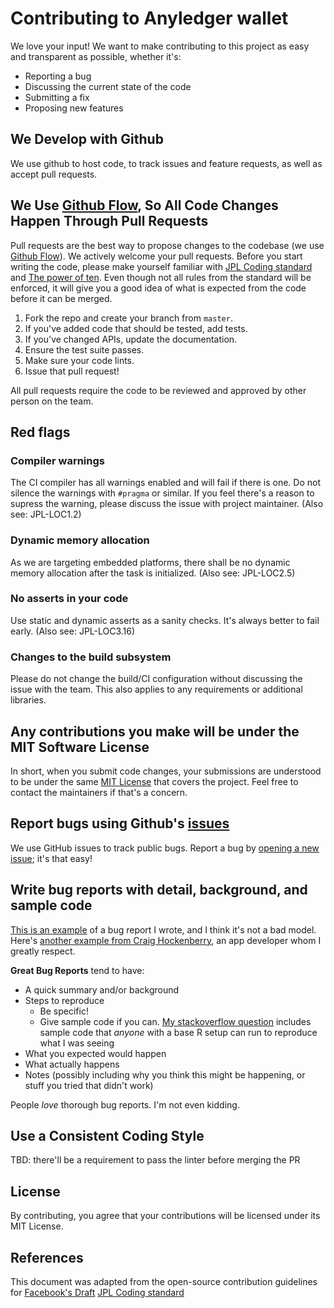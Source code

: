 # Contributing to Anyledger wallet
We love your input! We want to make contributing to this project as easy and transparent as possible, whether it's:

- Reporting a bug
- Discussing the current state of the code
- Submitting a fix
- Proposing new features

## We Develop with Github
We use github to host code, to track issues and feature requests, as well as accept pull requests.

## We Use [Github Flow](https://guides.github.com/introduction/flow/index.html), So All Code Changes Happen Through Pull Requests
Pull requests are the best way to propose changes to the codebase (we use [Github Flow](https://guides.github.com/introduction/flow/index.html)). We actively welcome your pull requests.
Before you start writing the code, please make yourself familiar with [JPL Coding standard][1] and [The power of ten][2]. Even though not all rules from the standard will be enforced, it will give you a good idea of what is expected from the code before it can be merged.

1. Fork the repo and create your branch from `master`.
2. If you've added code that should be tested, add tests.
3. If you've changed APIs, update the documentation.
4. Ensure the test suite passes.
5. Make sure your code lints.
6. Issue that pull request!

All pull requests require the code to be reviewed and approved by other person on the team.

## Red flags

### Compiler warnings
The CI compiler has all warnings enabled and will fail if there is one. Do not silence the warnings with `#pragma` or similar. If you feel there's a reason to supress the warning, please discuss the issue with project maintainer. (Also see: JPL-LOC1.2)

### Dynamic memory allocation
As we are targeting embedded platforms, there shall be no dynamic memory allocation after the task is initialized. (Also see: JPL-LOC2.5)

### No asserts in your code
Use static and dynamic asserts as a sanity checks. It's always better to fail early. (Also see: JPL-LOC3.16)

### Changes to the build subsystem
Please do not change the build/CI configuration without discussing the issue with the team. This also applies to any requirements or additional libraries.


## Any contributions you make will be under the MIT Software License
In short, when you submit code changes, your submissions are understood to be under the same [MIT License](http://choosealicense.com/licenses/mit/) that covers the project. Feel free to contact the maintainers if that's a concern.

## Report bugs using Github's [issues](https://github.com/briandk/transcriptase-atom/issues)
We use GitHub issues to track public bugs. Report a bug by [opening a new issue](); it's that easy!

## Write bug reports with detail, background, and sample code
[This is an example](http://stackoverflow.com/q/12488905/180626) of a bug report I wrote, and I think it's not a bad model. Here's [another example from Craig Hockenberry](http://www.openradar.me/11905408), an app developer whom I greatly respect.

**Great Bug Reports** tend to have:

- A quick summary and/or background
- Steps to reproduce
  - Be specific!
  - Give sample code if you can. [My stackoverflow question](http://stackoverflow.com/q/12488905/180626) includes sample code that *anyone* with a base R setup can run to reproduce what I was seeing
- What you expected would happen
- What actually happens
- Notes (possibly including why you think this might be happening, or stuff you tried that didn't work)

People *love* thorough bug reports. I'm not even kidding.

## Use a Consistent Coding Style
TBD: there'll be a requirement to pass the linter before merging the PR

## License
By contributing, you agree that your contributions will be licensed under its MIT License.

## References
This document was adapted from the open-source contribution guidelines for [Facebook's Draft](https://github.com/facebook/draft-js/blob/a9316a723f9e918afde44dea68b5f9f39b7d9b00/CONTRIBUTING.md)
[JPL Coding standard](https://lars-lab.jpl.nasa.gov/JPL_Coding_Standard_C.pdf)

[1]: https://lars-lab.jpl.nasa.gov/JPL_Coding_Standard_C.pdf
[2]: https://web.cecs.pdx.edu/~kimchris/cs201/handouts/The%20Power%20of%2010%20-%20Rules%20for%20Developing%20Safety%20Critical%20Code.pdf